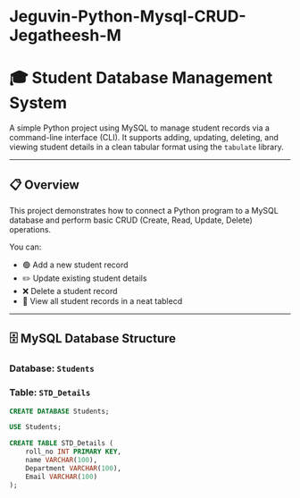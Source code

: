 # Jeguvin-Python-Mysql-CRUD-Jegatheesh-M


# 🎓 Student Database Management System

A simple Python project using MySQL to manage student records via a command-line interface (CLI). It supports adding, updating, deleting, and viewing student details in a clean tabular format using the `tabulate` library.

---

## 📋 Overview

This project demonstrates how to connect a Python program to a MySQL database and perform basic CRUD (Create, Read, Update, Delete) operations.

You can:
- 🟢 Add a new student record
- ✏️ Update existing student details
- ❌ Delete a student record
- 📖 View all student records in a neat tablecd

---

## 🗄️ MySQL Database Structure

### Database: `Students`

### Table: `STD_Details`

```sql
CREATE DATABASE Students;

USE Students;

CREATE TABLE STD_Details (
    roll_no INT PRIMARY KEY,
    name VARCHAR(100),
    Department VARCHAR(100),
    Email VARCHAR(100)
);
